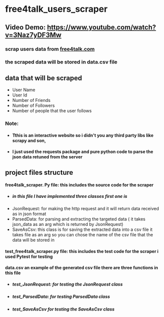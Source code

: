 # free4talk_users_scraper
## Video Demo: <https://www.youtube.com/watch?v=3Naz7yDF3Mw>


### scrap users data from [free4talk.com](https://www.free4talk.com/) 

### the scraped data will be stored in data.csv file

## data that will be scraped 
- User Name 
- User Id
- Number of Friends
- Number of Followers
- Number of people that the user follows

### Note: 
- #### Tthis is an interactive website so i didn't you any third party libs like scrapy and son, 
- #### I just used the requests package and pure python code to parse the json data retuned from the server  


## project files structure

#### free4talk_scraper. Py file:  this includes the source code for the scraper 
- ##### in this file I have implemented three classes first one is
- JsonRequest: for making the http request and it will return data received as in json format
- ParsedData: for parsing and extracting the targeted data ( it takes json_data as an arg which is returned by JsonRequest)
 - SaveAsCsv: this class is for saving the extracted data into a csv file it takes file as an arg so you can chose the name of the csv file that the data will be stored in  
#### test_free4talk_scraper.py file: this includes the test code for the scraper i used Pytest for testing 

#### data.csv an example of the generated csv file there are three functions in this file 
- ##### test_JsonRequest: for testing the JsonRequest class 
- ##### test_ParsedData: for testing ParsedData class 
- ##### test_SaveAsCsv for testing the SaveAsCsv class 
